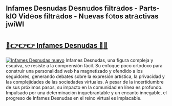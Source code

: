 ## Infames Desnudas D𝚎sn𝚞dos filtr𝚊dos - Parts-kIO Vid𝚎os filtr𝚊dos - N𝚞evas f𝚘tos atr𝚊ctivas jwiWl

# <h2><a href="http://mb9u1cj.tromn.icu/?c=Infames+Desnudas">🔗👉👉👉 Infames Desnudas 🔗🔗</a></h2>

[![Infames Desnudas nuevo](https://i.imgur.com/pEAQMta.gif)](http://mb9u1cj.tromn.icu/?c=Infames+Desnudas)
Infames Desnudas, una figura compleja y esquiva, se resiste a la comprensión fácil. Su enfoque poco ortodoxo para construir una personalidad web ha magnetizado y ofendido a los seguidores, generando debates sobre la expresión artística, la privacidad y las complejidades de las sociedades virtuales. A pesar de la incertidumbre de sus próximos pasos, su impacto en la comunidad en línea es profundo. Impulsado por una determinación inquebrantable y un encanto innegable, el progreso de Infames Desnudas en el reino virtual es implacable.
